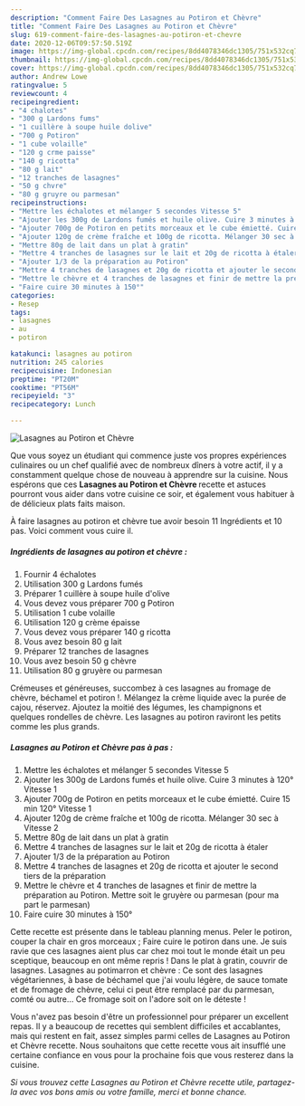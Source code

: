 ```yaml
---
description: "Comment Faire Des Lasagnes au Potiron et Chèvre"
title: "Comment Faire Des Lasagnes au Potiron et Chèvre"
slug: 619-comment-faire-des-lasagnes-au-potiron-et-chevre
date: 2020-12-06T09:57:50.519Z
image: https://img-global.cpcdn.com/recipes/8dd4078346dc1305/751x532cq70/lasagnes-au-potiron-et-chevre-photo-principale-de-la-recette.jpg
thumbnail: https://img-global.cpcdn.com/recipes/8dd4078346dc1305/751x532cq70/lasagnes-au-potiron-et-chevre-photo-principale-de-la-recette.jpg
cover: https://img-global.cpcdn.com/recipes/8dd4078346dc1305/751x532cq70/lasagnes-au-potiron-et-chevre-photo-principale-de-la-recette.jpg
author: Andrew Lowe
ratingvalue: 5
reviewcount: 4
recipeingredient:
- "4 chalotes"
- "300 g Lardons fums"
- "1 cuillère à soupe huile dolive"
- "700 g Potiron"
- "1 cube volaille"
- "120 g crme paisse"
- "140 g ricotta"
- "80 g lait"
- "12 tranches de lasagnes"
- "50 g chvre"
- "80 g gruyre ou parmesan"
recipeinstructions:
- "Mettre les échalotes et mélanger 5 secondes Vitesse 5"
- "Ajouter les 300g de Lardons fumés et huile olive. Cuire 3 minutes à 120° Vitesse 1"
- "Ajouter 700g de Potiron en petits morceaux et le cube émietté. Cuire 15 min 120° Vitesse 1"
- "Ajouter 120g de crème fraîche et 100g de ricotta. Mélanger 30 sec à Vitesse 2"
- "Mettre 80g de lait dans un plat à gratin"
- "Mettre 4 tranches de lasagnes sur le lait et 20g de ricotta à étaler"
- "Ajouter 1/3 de la préparation au Potiron"
- "Mettre 4 tranches de lasagnes et 20g de ricotta et ajouter le second tiers de la préparation"
- "Mettre le chèvre et 4 tranches de lasagnes et finir de mettre la préparation au Potiron. Mettre soit le gruyère ou parmesan (pour ma part le parmesan)"
- "Faire cuire 30 minutes à 150°"
categories:
- Resep
tags:
- lasagnes
- au
- potiron

katakunci: lasagnes au potiron 
nutrition: 245 calories
recipecuisine: Indonesian
preptime: "PT20M"
cooktime: "PT56M"
recipeyield: "3"
recipecategory: Lunch

---
```



![Lasagnes au Potiron et Chèvre](https://img-global.cpcdn.com/recipes/8dd4078346dc1305/751x532cq70/lasagnes-au-potiron-et-chevre-photo-principale-de-la-recette.jpg)

Que vous soyez un étudiant qui commence juste vos propres expériences culinaires ou un chef qualifié avec de nombreux dîners à votre actif, il y a constamment quelque chose de nouveau à apprendre sur la cuisine. Nous espérons que ces <strong> Lasagnes au Potiron et Chèvre </strong> recette et astuces pourront vous aider dans votre cuisine ce soir, et également vous habituer à de délicieux plats faits maison.

<!--inarticleads1-->

À faire lasagnes au potiron et chèvre tue avoir besoin 11 Ingrédients et 10 pas. Voici comment vous cuire il.

##### Ingrédients de lasagnes au potiron et chèvre :

1. Fournir 4 échalotes
1. Utilisation 300 g Lardons fumés
1. Préparer 1 cuillère à soupe huile d&#39;olive
1. Vous devez vous préparer 700 g Potiron
1. Utilisation 1 cube volaille
1. Utilisation 120 g crème épaisse
1. Vous devez vous préparer 140 g ricotta
1. Vous avez besoin 80 g lait
1. Préparer 12 tranches de lasagnes
1. Vous avez besoin 50 g chèvre
1. Utilisation 80 g gruyère ou parmesan


Crémeuses et généreuses, succombez à ces lasagnes au fromage de chèvre, béchamel et potiron !. Mélangez la crème liquide avec la purée de cajou, réservez. Ajoutez la moitié des légumes, les champignons et quelques rondelles de chèvre. Les lasagnes au potiron raviront les petits comme les plus grands. 

<!--inarticleads2-->

##### Lasagnes au Potiron et Chèvre pas à pas :

1. Mettre les échalotes et mélanger 5 secondes Vitesse 5
1. Ajouter les 300g de Lardons fumés et huile olive. Cuire 3 minutes à 120° Vitesse 1
1. Ajouter 700g de Potiron en petits morceaux et le cube émietté. Cuire 15 min 120° Vitesse 1
1. Ajouter 120g de crème fraîche et 100g de ricotta. Mélanger 30 sec à Vitesse 2
1. Mettre 80g de lait dans un plat à gratin
1. Mettre 4 tranches de lasagnes sur le lait et 20g de ricotta à étaler
1. Ajouter 1/3 de la préparation au Potiron
1. Mettre 4 tranches de lasagnes et 20g de ricotta et ajouter le second tiers de la préparation
1. Mettre le chèvre et 4 tranches de lasagnes et finir de mettre la préparation au Potiron. Mettre soit le gruyère ou parmesan (pour ma part le parmesan)
1. Faire cuire 30 minutes à 150°


Cette recette est présente dans le tableau planning menus. Peler le potiron, couper la chair en gros morceaux ; Faire cuire le potiron dans une. Je suis ravie que ces lasagnes aient plus car chez moi tout le monde était un peu sceptique, beaucoup en ont même repris ! Dans le plat à gratin, couvrir de lasagnes. Lasagnes au potimarron et chèvre : Ce sont des lasagnes végétariennes, à base de béchamel que j&#39;ai voulu légère, de sauce tomate et de fromage de chèvre, celui ci peut être remplacé par du parmesan, comté ou autre… Ce fromage soit on l&#39;adore soit on le déteste ! 

<!--inarticleads1-->

<p>
Vous n'avez pas besoin d'être un professionnel pour préparer un excellent repas. Il y a beaucoup de recettes qui semblent difficiles et accablantes, mais qui restent en fait, assez simples parmi celles de Lasagnes au Potiron et Chèvre recette. Nous souhaitons que cette recette vous ait insufflé une certaine confiance en vous pour la prochaine fois que vous resterez dans la cuisine.
</p>

<p>
<i>Si vous trouvez cette Lasagnes au Potiron et Chèvre recette utile, partagez-la avec vos bons amis ou votre famille, merci et bonne chance.</i>
</p>
